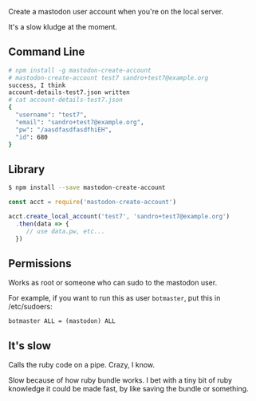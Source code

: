 Create a mastodon user account when you're on the local server.

It's a slow kludge at the moment.

## Command Line

```sh
# npm install -g mastodon-create-account
# mastodon-create-account test7 sandro+test7@example.org
success, I think
account-details-test7.json written
# cat account-details-test7.json
{
  "username": "test7",
  "email": "sandro+test7@example.org",
  "pw": "/aasdfasdfasdfhiEH",
  "id": 680
}
```

## Library

```sh
$ npm install --save mastodon-create-account
```

```js
const acct = require('mastodon-create-account')

acct.create_local_account('test7', 'sandro+test7@example.org')
  .then(data => {
     // use data.pw, etc...
  })
```

## Permissions

Works as root or someone who can sudo to the mastodon user.

For example, if you want to run this as user `botmaster`, put this in /etc/sudoers:

`botmaster ALL = (mastodon) ALL`

## It's slow

Calls the ruby code on a pipe.  Crazy, I know.

Slow because of how ruby bundle works.  I bet with a tiny bit of ruby knowledge it could be made fast, by like saving the bundle or something.



